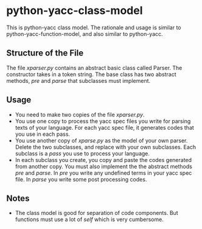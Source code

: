 # python-yacc-class-model
This is python-yacc class model. The rationale and usage is similar to python-yacc-function-model, and also similar to python-yacc.

## Structure of the File
The file *xparser.py* contains an abstract basic class called Parser. The constructor takes in a token string. The base class has two abstract methods, *pre* and *parse* that subclasses must implement.

## Usage
* You need to make two copies of the file *xparser.py*. 
* You use one copy to process the yacc spec files you write for parsing texts of your language. For each yacc spec file, it generates codes that you use in each pass. 
* You use another copy of *xparse.py* as the model of your own parser. Delete the two subclasses, and replace with your own subclasses. Each subclass is a *pass* you use to process your language.
* In each subclass you create, you copy and paste the codes generated from another copy. You must also implement the the abstract methods *pre* and *parse*. In *pre* you write any undefined terms in your yacc spec file. In *parse* you write some post processing codes.

## Notes
* The class model is good for separation of code components. But functions must use a lot of *self* which is very cumbersome.

